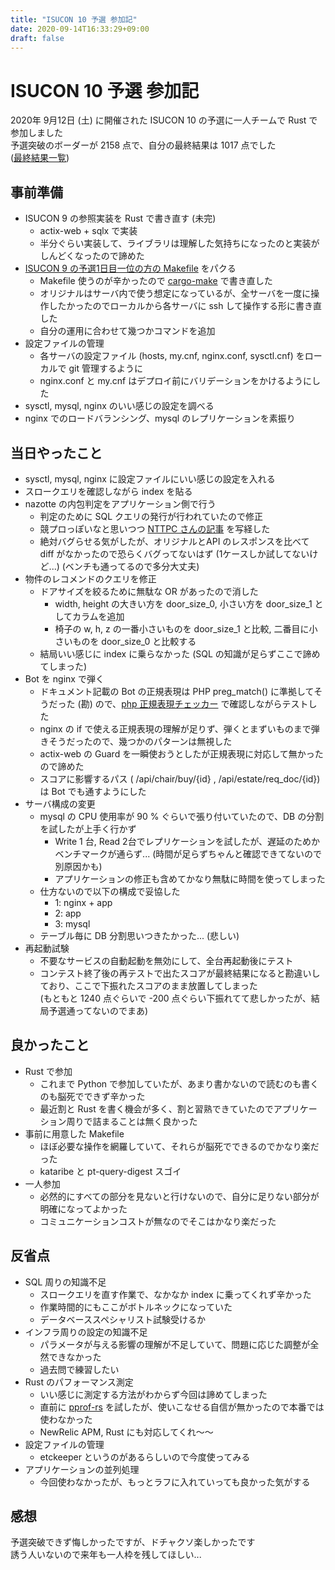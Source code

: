 ```yaml
---
title: "ISUCON 10 予選 参加記"
date: 2020-09-14T16:33:29+09:00
draft: false
---
```


# ISUCON 10 予選 参加記

2020年 9月12日 (土) に開催された ISUCON 10 の予選に一人チームで Rust で参加しました  
予選突破のボーダーが 2158 点で、自分の最終結果は 1017 点でした  
([最終結果一覧](http://isucon.net/archives/55008744.html))  


## 事前準備

* ISUCON 9 の参照実装を Rust で書き直す (未完)
  * actix-web + sqlx で実装
  * 半分ぐらい実装して、ライブラリは理解した気持ちになったのと実装がしんどくなったので諦めた
* [ISUCON 9 の予選1日目一位の方の Makefile](https://github.com/tohutohu/isucon9/blob/master/Makefile) をパクる
  * Makefile 使うのが辛かったので [cargo-make](https://github.com/sagiegurari/cargo-make) で書き直した
  * オリジナルはサーバ内で使う想定になっているが、全サーバを一度に操作したかったのでローカルから各サーバに ssh して操作する形に書き直した
  * 自分の運用に合わせて幾つかコマンドを追加
* 設定ファイルの管理
  * 各サーバの設定ファイル (hosts, my.cnf, nginx.conf, sysctl.cnf) をローカルで git 管理するように
  * nginx.conf と my.cnf はデプロイ前にバリデーションをかけるようにした
* sysctl, mysql, nginx のいい感じの設定を調べる
* nginx でのロードバランシング、mysql のレプリケーションを素振り

## 当日やったこと


* sysctl, mysql, nginx に設定ファイルにいい感じの設定を入れる
* スロークエリを確認しながら index を貼る
* nazotte の内包判定をアプリケーション側で行う
  * 判定のために SQL クエリの発行が行われていたので修正
  * 競プロっぽいなと思いつつ [NTTPC さんの記事](https://www.nttpc.co.jp/technology/number_algorithm.html) を写経した
  * 絶対バグらせる気がしたが、オリジナルとAPI のレスポンスを比べて diff がなかったので恐らくバグってないはず (1ケースしか試してないけど...) (ベンチも通ってるので多分大丈夫)
* 物件のレコメンドのクエリを修正
  * ドアサイズを絞るために無駄な OR があったので消した
    * width, height の大きい方を door_size_0, 小さい方を door_size_1 としてカラムを追加
    * 椅子の w, h, z の一番小さいものを door_size_1 と比較, 二番目に小さいものを door_size_0 と比較する
  * 結局いい感じに index に乗らなかった (SQL の知識が足らずここで諦めてしまった)
* Bot を nginx で弾く
  * ドキュメント記載の Bot の正規表現は PHP preg_match() に準拠してそうだった (勘) ので、[php 正規表現チェッカー](http://okumocchi.jp/php/re.php) で確認しながらテストした
  * nginx の if で使える正規表現の理解が足りず、弾くとまずいものまで弾きそうだったので、幾つかのパターンは無視した
  * actix-web の Guard を一瞬使おうとしたが正規表現に対応して無かったので諦めた
  * スコアに影響するパス ( /api/chair/buy/{id} , /api/estate/req_doc/{id}) は Bot でも通すようにした
* サーバ構成の変更
  * mysql の CPU 使用率が 90 % ぐらいで張り付いていたので、DB の分割を試したが上手く行かず
    * Write 1 台, Read 2台でレプリケーションを試したが、遅延のためかベンチマークが通らず... (時間が足らずちゃんと確認できてないので別原因かも)
    * アプリケーションの修正も含めてかなり無駄に時間を使ってしまった
  * 仕方ないので以下の構成で妥協した
    * 1: nginx + app
    * 2: app
    * 3: mysql
  * テーブル毎に DB 分割思いつきたかった... (悲しい)
* 再起動試験
  * 不要なサービスの自動起動を無効にして、全台再起動後にテスト
  * コンテスト終了後の再テストで出たスコアが最終結果になると勘違いしており、ここで下振れたスコアのまま放置してしまった  
    (もともと 1240 点ぐらいで -200 点ぐらい下振れてて悲しかったが、結局予選通ってないのでまあ)

## 良かったこと

* Rust で参加
  * これまで Python で参加していたが、あまり書かないので読むのも書くのも脳死でできず辛かった
  * 最近割と Rust を書く機会が多く、割と習熟できていたのでアプリケーション周りで詰まることは無く良かった
* 事前に用意した Makefile
  * ほぼ必要な操作を網羅していて、それらが脳死でできるのでかなり楽だった
  * kataribe と pt-query-digest スゴイ
* 一人参加
  * 必然的にすべての部分を見ないと行けないので、自分に足りない部分が明確になってよかった
  * コミュニケーションコストが無なのでそこはかなり楽だった

## 反省点

* SQL 周りの知識不足
  * スロークエリを直す作業で、なかなか index に乗ってくれず辛かった  
  * 作業時間的にもここがボトルネックになっていた
  * データベーススペシャリスト試験受けるか
* インフラ周りの設定の知識不足
  * パラメータが与える影響の理解が不足していて、問題に応じた調整が全然できなかった
  * 過去問で練習したい
* Rust のパフォーマンス測定
  * いい感じに測定する方法がわからず今回は諦めてしまった
  * 直前に [pprof-rs](https://github.com/tikv/pprof-rs) を試したが、使いこなせる自信が無かったので本番では使わなかった
  * NewRelic APM, Rust にも対応してくれ〜〜
* 設定ファイルの管理
  * etckeeper というのがあるらしいので今度使ってみる
* アプリケーションの並列処理  
  * 今回使わなかったが、もっとラフに入れていっても良かった気がする

## 感想

予選突破できず悔しかったですが、ドチャクソ楽しかったです  
誘う人いないので来年も一人枠を残してほしい...

